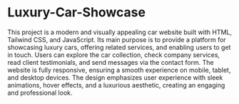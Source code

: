 # Luxury-Car-Showcase
This project is a modern and visually appealing car website built with HTML, Tailwind CSS, and JavaScript. Its main purpose is to provide a platform for showcasing luxury cars, offering related services, and enabling users to get in touch.  Users can explore the car collection, check company services, read client testimonials, and send messages via the contact form. The website is fully responsive, ensuring a smooth experience on mobile, tablet, and desktop devices.  The design emphasizes user experience with sleek animations, hover effects, and a luxurious aesthetic, creating an engaging and professional look.
